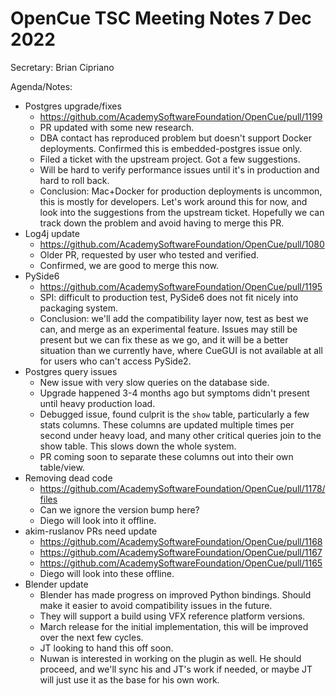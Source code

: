 # OpenCue TSC Meeting Notes 7 Dec 2022

Secretary: Brian Cipriano

Agenda/Notes:

* Postgres upgrade/fixes
    * https://github.com/AcademySoftwareFoundation/OpenCue/pull/1199
    * PR updated with some new research.
    * DBA contact has reproduced problem but doesn't support Docker deployments. Confirmed this is
      embedded-postgres issue only.
    * Filed a ticket with the upstream project. Got a few suggestions.
    * Will be hard to verify performance issues until it's in production and hard to roll back.
    * Conclusion: Mac+Docker for production deployments is uncommon, this is mostly for developers.
      Let's work around this for now, and look into the suggestions from the upstream ticket.
      Hopefully we can track down the problem and avoid having to merge this PR.
* Log4j update
    * https://github.com/AcademySoftwareFoundation/OpenCue/pull/1080
    * Older PR, requested by user who tested and verified.
    * Confirmed, we are good to merge this now.
* PySide6
    * https://github.com/AcademySoftwareFoundation/OpenCue/pull/1195
    * SPI: difficult to production test, PySide6 does not fit nicely into packaging system.
    * Conclusion: we'll add the compatibility layer now, test as best we can, and merge as an
      experimental feature. Issues may still be present but we can fix these as we go, and it will
      be a better situation than we currently have, where CueGUI is not available at all for users
      who can't access PySide2.
* Postgres query issues
    * New issue with very slow queries on the database side.
    * Upgrade happened 3-4 months ago but symptoms didn't present until heavy production load.
    * Debugged issue, found culprit is the `show` table, particularly a few stats columns. These
      columns are updated multiple times per second under heavy load, and many other critical
      queries join to the show table. This slows down the whole system.
    * PR coming soon to separate these columns out into their own table/view.
* Removing dead code
    * https://github.com/AcademySoftwareFoundation/OpenCue/pull/1178/files
    * Can we ignore the version bump here?
    * Diego will look into it offline.
* akim-ruslanov PRs need update
    * https://github.com/AcademySoftwareFoundation/OpenCue/pull/1168
    * https://github.com/AcademySoftwareFoundation/OpenCue/pull/1167
    * https://github.com/AcademySoftwareFoundation/OpenCue/pull/1165
    * Diego will look into these offline.
* Blender update
    * Blender has made progress on improved Python bindings. Should make it easier to avoid
      compatibility issues in the future.
    * They will support a build using VFX reference platform versions.
    * March release for the initial implementation, this will be improved over the next few cycles.
    * JT looking to hand this off soon.
    * Nuwan is interested in working on the plugin as well. He should proceed, and we'll sync his
      and JT's work if needed, or maybe JT will just use it as the base for his own work.
